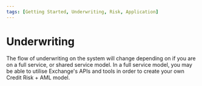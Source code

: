 ```yaml
---
tags: [Getting Started, Underwriting, Risk, Application]
---
```


# Underwriting

The flow of underwriting on the system will change depending on if you are on a full service, or shared service model. In a full service model, you may be able to utilise Exchange's APIs and tools in order to create your own Credit Risk + AML model. 

<!-- type: row -->

<!-- type: card
title: See Full Service
description: Reports provided to support underwriting decision
link: ?path=docs/getting-started/getting-started-underwriting-fullservice.md

-->
<!-- type: card
title: See Shared Service
description: Underwriting decision response sent by Fiserv
link: ?path=docs/getting-started/getting-started-underwriting-sharedservice.md
-->

<!-- type: row-end -->
